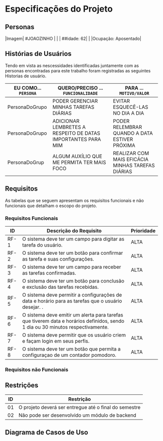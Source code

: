 # Especificações do Projeto








## Personas

|Imagem| #JOAOZINHO |
|      | ##idade: 62| 
|      |Ocupação: Aposentado|



## Histórias de Usuários

Tendo em vista as nescessidades identificadas juntamente com as personas encontradas para este trabalho foram registradas as seguintes Historias de usuário. 

|EU COMO... `PERSONA`| QUERO/PRECISO ... `FUNCIONALIDADE` |PARA ... `MOTIVO/VALOR` |  
|--------------------|-------------------------------------------------------------|-------------------------------------------------|
|PersonaDoGrupo      | PODER GERENCIAR MINHAS TAREFAS DIÁRIAS                      | EVITAR ESQUECÊ-LAS NO DIA A DIA                 |
|PersonaDoGrupo      |ADICIONAR LEMBRETES A RESPEITO DE DATAS IMPORTANTES PARA MIM | PODER RELEMBRAR QUANDO A DATA ESTIVER PRÓXIMA   |
|PersonaDoGrup       |ALGUM AUXÍLIO QUE ME PERMITA TER MAIS FOCO                   |REALIZAR COM MAIS EFICÁCIA MINHAS TAREFAS DIÁRIAS|


## Requisitos

As tabelas que se seguem apresentam os requisitos funcionais e não funcionais que detalham o escopo do projeto.

### Requisitos Funcionais

| ID | Descrição do Requisito  | Prioridade |
|------|-----------------------------------------|----|
|RF-1 |O sistema deve ter um campo para digitar as tarefa do usuário.  | ALTA | 
|RF-2 |O sistema deve ter um botão para confirmar as tarefa e suas configurações.   | ALTA |
|RF-3 |O sistema deve ter um campo para receber as tarefas confirmadas.  | ALTA | 
|RF-4 |O  sistema deve ter um botão para conclusão e exclusão das tarefas recebidas.    | ALTA |
|RF-5 |O sistema deve permitir a configurações de data e horário para as tarefas que o usuário desejar. .  | ALTA | 
|RF-6 |O sistema deve emitir um alerta para tarefas que tiverem data e horários definidos, sendo 1 dia ou 30 minutos respectivamente.    | ALTA |
|RF-7 |O sistema deve permitir que os usuário criem e façam login em seus perfis.   | ALTA | 
|RF-8 |O sistema deve ter um botão que permita a configuraçao de um contador pomodoro.     | ALTA |

### Requisitos não Funcionais




## Restrições


|ID| Restrição                                             |
|--|-------------------------------------------------------|
|01| O projeto deverá ser entregue até o final do semestre |
|02| Não pode ser desenvolvido um módulo de backend        |




## Diagrama de Casos de Uso


